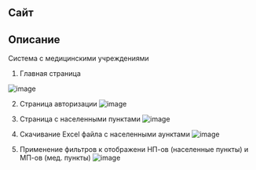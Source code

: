 ## Сайт

## Описание 
Система с медицинскими учреждениями

1) Главная страница

![image](https://github.com/TasyaKh/FAPS/assets/91024491/1cf7ea2d-7e1e-4307-a1f4-e8b47aaa3852)

2) Страница авторизации
![image](https://github.com/user-attachments/assets/df3fc6a8-a622-4859-9642-a0956220625d)

3) Страница с населенными пунктами
![image](https://github.com/user-attachments/assets/6a3d2ea1-c654-49c7-af24-15eae6e8ad86)

4) Скачивание Excel файла с населенными аунктами
![image](https://github.com/user-attachments/assets/50668ff8-06eb-4967-a9f5-d387ac839495)

5) Применение фильтров к отображени НП-ов (населенные пункты) и МП-ов (мед. пункты)
![image](https://github.com/user-attachments/assets/4dabeaab-439a-44e3-80fc-ad8d2fa72da2)


